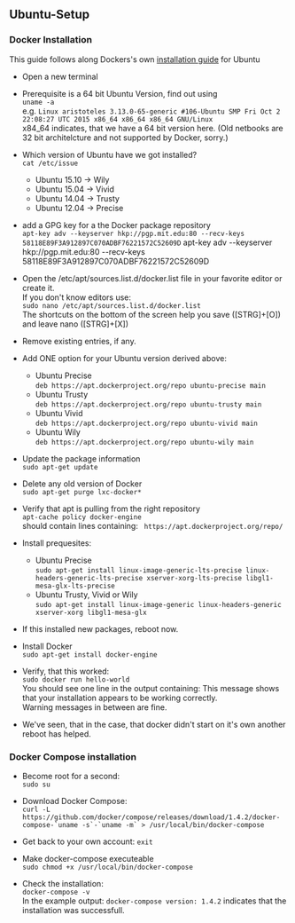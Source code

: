 ## Ubuntu-Setup

### Docker Installation

This guide follows along Dockers's own [installation guide](https://docs.docker.com/installation/ubuntulinux/) for Ubuntu

* Open a new terminal

* Prerequisite is a 64 bit Ubuntu Version, find out using <br/>
  ```uname -a``` <br/>
  e.g. ```Linux aristoteles 3.13.0-65-generic #106-Ubuntu SMP Fri Oct 2 22:08:27 UTC 2015 x86_64 x86_64 x86_64 GNU/Linux``` <br/>
  x84_64 indicates, that we have a 64 bit version here. (Old netbooks are 32 bit architelcture and not supported by Docker, sorry.)

* Which version of Ubuntu have we got installed? <br/>
  ```cat /etc/issue```
  * Ubuntu 15.10 -> Wily
  * Ubuntu 15.04 -> Vivid
  * Ubuntu 14.04 -> Trusty
  * Ubuntu 12.04 -> Precise

* add a GPG key for a the Docker package repository <br/>
  ```apt-key adv --keyserver hkp://pgp.mit.edu:80 --recv-keys 58118E89F3A912897C070ADBF76221572C52609D```
     apt-key adv --keyserver hkp://pgp.mit.edu:80 --recv-keys 58118E89F3A912897C070ADBF76221572C52609D


* Open the /etc/apt/sources.list.d/docker.list file in your favorite editor or create it. <br/>
  If you don't know editors use: <br/>
  ```sudo nano /etc/apt/sources.list.d/docker.list``` <br/>
  The shortcuts on the bottom of the screen help you save ([STRG]+[O]) and leave nano ([STRG]+[X])

* Remove existing entries, if any.

* Add ONE option for your Ubuntu version derived above:
  * Ubuntu Precise <br/>
    ```deb https://apt.dockerproject.org/repo ubuntu-precise main```
  * Ubuntu Trusty <br/>
    ```deb https://apt.dockerproject.org/repo ubuntu-trusty main```
  * Ubuntu Vivid <br/>
    ```deb https://apt.dockerproject.org/repo ubuntu-vivid main```
  * Ubuntu Wily <br/>
    ```deb https://apt.dockerproject.org/repo ubuntu-wily main```

* Update the package information <br/>
  ```sudo apt-get update```

* Delete any old version of Docker <br/>
  ```sudo apt-get purge lxc-docker*```

* Verify that apt is pulling from the right repository <br/>
  ```apt-cache policy docker-engine``` <br/>
  should contain lines containing: ``` https://apt.dockerproject.org/repo/```

* Install prequesites:
  * Ubuntu  Precise <br/>
    ```sudo apt-get install linux-image-generic-lts-precise linux-headers-generic-lts-precise xserver-xorg-lts-precise libgl1-mesa-glx-lts-precise```
  * Ubuntu  Trusty, Vivid or Wily <br/>
    ```sudo apt-get install linux-image-generic linux-headers-generic xserver-xorg libgl1-mesa-glx```

* If this installed new packages, reboot now.

* Install Docker <br/>
  ```sudo apt-get install docker-engine```

* Verify, that this worked: <br/>
  ```sudo docker run hello-world``` <br/>
  You should see one line in the output containing: This message shows that your installation appears to be working correctly. <br/>
  Warning messages in between are fine.

* We've seen, that in the case, that docker didn't start on it's own another reboot has helped.

### Docker Compose installation

* Become root for a second: <br/>
  ```sudo su```

* Download Docker Compose: <br/>
  ```curl -L https://github.com/docker/compose/releases/download/1.4.2/docker-compose-`uname -s`-`uname -m` > /usr/local/bin/docker-compose```

* Get back to your own account: ```exit```

* Make docker-compose executeable <br/>
  ```sudo chmod +x /usr/local/bin/docker-compose```

* Check the installation: <br/>
  ```docker-compose -v``` <br/>
  In the example output: ```docker-compose version: 1.4.2``` indicates that the installation was successfull.

